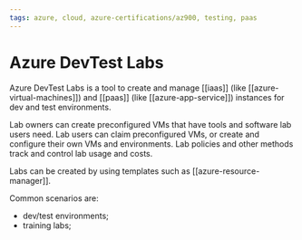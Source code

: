 ```yaml
---
tags: azure, cloud, azure-certifications/az900, testing, paas
---
```


# Azure DevTest Labs

Azure DevTest Labs is a tool to create and manage [[iaas]] (like [[azure-virtual-machines]]) and [[paas]] (like [[azure-app-service]]) instances for dev and test environments.

Lab owners can create preconfigured VMs that have tools and software lab users need. Lab users can claim preconfigured VMs, or create and configure their own VMs and environments. Lab policies and other methods track and control lab usage and costs.

Labs can be created by using templates such as [[azure-resource-manager]].

Common scenarios are:

- dev/test environments;
- training labs;

